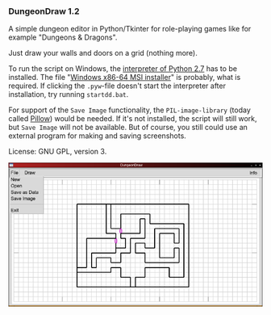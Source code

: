 ### DungeonDraw 1.2

A simple dungeon editor in Python/Tkinter for role-playing games like for example "Dungeons & Dragons".

Just draw your walls and doors on a grid (nothing more).

To run the script on Windows, the [interpreter of Python 2.7](https://www.python.org/downloads/release/python-2718/) has to be installed. The file "[Windows x86-64 MSI installer](https://www.python.org/ftp/python/2.7.18/python-2.7.18.amd64.msi)" is probably, what is required.
If clicking the `.pyw`-file doesn't start the interpreter after installation, try running `startdd.bat`.

For support of the `Save Image` functionality, the `PIL-image-library` (today called [Pillow](https://pypi.org/project/Pillow/)) would be needed. If it's not installed, the script will still work, but `Save Image` will not be available. But of course, you still could use an external program for making and saving screenshots.

License: GNU GPL, version 3.

![DungeonDraw](https://github.com/hlubenow/DungeonDraw/blob/main/dungeondraw.png)

